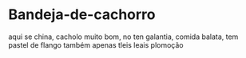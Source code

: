 # Bandeja-de-cachorro
aqui se china, cacholo muito bom, no ten galantia, comida balata, tem pastel de flango também apenas tleis leais plomoção
